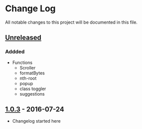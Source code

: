 # Change Log
All notable changes to this project will be documented in this file.

## [Unreleased]
### Addded
- Functions
	- Scroller
	- formatBytes
	- nth-root
	- popup
	- class toggler
	- suggestions


## [1.0.3] - 2016-07-24
- Changelog started here


[Unreleased]: https://github.com/viur-ignite/viur-ignite-js/compare/1.0.3...develop
[1.0.3]: https://github.com/viur-ignite/viur-ignite-js/compare/9ea72d71e86f4ed4d05c9cf36d7a6e2148216437...1.0.3
